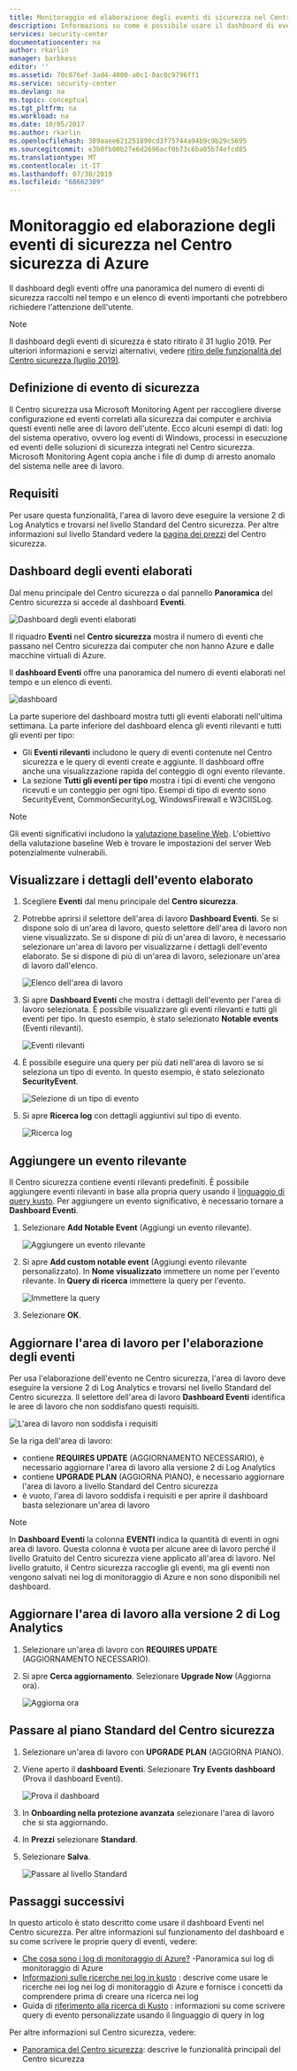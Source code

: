 ```yaml
---
title: Monitoraggio ed elaborazione degli eventi di sicurezza nel Centro sicurezza di Azure | Microsoft Docs
description: Informazioni su come è possibile usare il dashboard di eventi del Centro sicurezza per visualizzare gli eventi di sicurezza da computer che non hanno Azure e dalle macchine virtuali di Azure.
services: security-center
documentationcenter: na
author: rkarlin
manager: barbkess
editor: ''
ms.assetid: 70c076ef-3ad4-4000-a0c1-0ac0c9796ff1
ms.service: security-center
ms.devlang: na
ms.topic: conceptual
ms.tgt_pltfrm: na
ms.workload: na
ms.date: 10/05/2017
ms.author: rkarlin
ms.openlocfilehash: 389aaee621251890cd3f75744a94b9c9b29c5695
ms.sourcegitcommit: e3b0fb00b27e6d2696acf0b73c6ba05b74efcd85
ms.translationtype: MT
ms.contentlocale: it-IT
ms.lasthandoff: 07/30/2019
ms.locfileid: "68662389"
---
```

# <a name="monitoring-and-processing-security-events-in-azure-security-center"></a>Monitoraggio ed elaborazione degli eventi di sicurezza nel Centro sicurezza di Azure
Il dashboard degli eventi offre una panoramica del numero di eventi di sicurezza raccolti nel tempo e un elenco di eventi importanti che potrebbero richiedere l'attenzione dell'utente.  

> [!NOTE]
> Il dashboard degli eventi di sicurezza è stato ritirato il 31 luglio 2019. Per ulteriori informazioni e servizi alternativi, vedere [ritiro delle funzionalità del Centro sicurezza (luglio 2019)](security-center-features-retirement-july2019.md#menu_events).

## <a name="what-is-a-security-event"></a>Definizione di evento di sicurezza
Il Centro sicurezza usa Microsoft Monitoring Agent per raccogliere diverse configurazione ed eventi correlati alla sicurezza dai computer e archivia questi eventi nelle aree di lavoro dell'utente. Ecco alcuni esempi di dati: log del sistema operativo, ovvero log eventi di Windows, processi in esecuzione ed eventi delle soluzioni di sicurezza integrati nel Centro sicurezza. Microsoft Monitoring Agent copia anche i file di dump di arresto anomalo del sistema nelle aree di lavoro.

## <a name="requirements"></a>Requisiti
Per usare questa funzionalità, l'area di lavoro deve eseguire la versione 2 di Log Analytics e trovarsi nel livello Standard del Centro sicurezza. Per altre informazioni sul livello Standard vedere la [pagina dei prezzi](security-center-pricing.md) del Centro sicurezza.

## <a name="events-processed-dashboard"></a>Dashboard degli eventi elaborati
Dal menu principale del Centro sicurezza o dal pannello **Panoramica** del Centro sicurezza si accede al dashboard **Eventi**.  

![Dashboard degli eventi elaborati][1]

Il riquadro **Eventi** nel **Centro sicurezza** mostra il numero di eventi che passano nel Centro sicurezza dai computer che non hanno Azure e dalle macchine virtuali di Azure.

Il **dashboard Eventi** offre una panoramica del numero di eventi elaborati nel tempo e un elenco di eventi.

 ![dashboard][2]

 La parte superiore del dashboard mostra tutti gli eventi elaborati nell'ultima settimana. La parte inferiore del dashboard elenca gli eventi rilevanti e tutti gli eventi per tipo:

 - Gli **Eventi rilevanti** includono le query di eventi contenute nel Centro sicurezza e le query di eventi create e aggiunte. Il dashboard offre anche una visualizzazione rapida del conteggio di ogni evento rilevante.
 - La sezione **Tutti gli eventi per tipo** mostra i tipi di eventi che vengono ricevuti e un conteggio per ogni tipo. Esempi di tipo di evento sono SecurityEvent, CommonSecurityLog, WindowsFirewall e W3CIISLog.

> [!NOTE]
> Gli eventi significativi includono la [valutazione baseline Web](https://docs.microsoft.com/azure/operations-management-suite/oms-security-web-baseline-assessment). L'obiettivo della valutazione baseline Web è trovare le impostazioni del server Web potenzialmente vulnerabili.

## <a name="view-processed-event-details"></a>Visualizzare i dettagli dell'evento elaborato
1. Scegliere **Eventi** dal menu principale del **Centro sicurezza**.
2. Potrebbe aprirsi il selettore dell'area di lavoro **Dashboard Eventi**. Se si dispone solo di un'area di lavoro, questo selettore dell'area di lavoro non viene visualizzato. Se si dispone di più di un'area di lavoro, è necessario selezionare un'area di lavoro per visualizzarne i dettagli dell'evento elaborato. Se si dispone di più di un'area di lavoro, selezionare un'area di lavoro dall'elenco.

   ![Elenco dell'area di lavoro][3]

3. Si apre **Dashboard Eventi** che mostra i dettagli dell'evento per l'area di lavoro selezionata. È possibile visualizzare gli eventi rilevanti e tutti gli eventi per tipo.  In questo esempio, è stato selezionato **Notable events** (Eventi rilevanti).

   ![Eventi rilevanti][4]

4. È possibile eseguire una query per più dati nell'area di lavoro se si seleziona un tipo di evento. In questo esempio, è stato selezionato **SecurityEvent**.

   ![Selezione di un tipo di evento][5]

5. Si apre **Ricerca log** con dettagli aggiuntivi sul tipo di evento.

   ![Ricerca log][6]

## <a name="add-a-notable-event"></a>Aggiungere un evento rilevante
Il Centro sicurezza contiene eventi rilevanti predefiniti. È possibile aggiungere eventi rilevanti in base alla propria query usando il [linguaggio di query kusto](../log-analytics/log-analytics-search-reference.md). Per aggiungere un evento significativo, è necessario tornare a **Dashboard Eventi**.

1. Selezionare **Add Notable Event** (Aggiungi un evento rilevante).

   ![Aggiungere un evento rilevante][7]

2. Si apre **Add custom notable event** (Aggiungi evento rilevante personalizzato).  In **Nome visualizzato** immettere un nome per l'evento rilevante. In **Query di ricerca** immettere la query per l'evento.

   ![Immettere la query][8]

4. Selezionare **OK**.

## <a name="update-your-workspace-for-events-processing"></a>Aggiornare l'area di lavoro per l'elaborazione degli eventi
Per usa l'elaborazione dell'evento ne Centro sicurezza, l'area di lavoro deve eseguire la versione 2 di Log Analytics e trovarsi nel livello Standard del Centro sicurezza. Il selettore dell'area di lavoro **Dashboard Eventi** identifica le aree di lavoro che non soddisfano questi requisiti.

![L'area di lavoro non soddisfa i requisiti][9]

Se la riga dell'area di lavoro:

- contiene **REQUIRES UPDATE** (AGGIORNAMENTO NECESSARIO), è necessario aggiornare l'area di lavoro alla versione 2 di Log Analytics
- contiene **UPGRADE PLAN** (AGGIORNA PIANO), è necessario aggiornare l'area di lavoro a livello Standard del Centro sicurezza
- è vuoto, l'area di lavoro soddisfa i requisiti e per aprire il dashboard basta selezionare un'area di lavoro

> [!NOTE]
> In **Dashboard Eventi** la colonna **EVENTI** indica la quantità di eventi in ogni area di lavoro.  Questa colonna è vuota per alcune aree di lavoro perché il livello Gratuito del Centro sicurezza viene applicato all'area di lavoro. Nel livello gratuito, il Centro sicurezza raccoglie gli eventi, ma gli eventi non vengono salvati nei log di monitoraggio di Azure e non sono disponibili nel dashboard.
>
>

## <a name="update-workspace-to-log-analytics-version-2"></a>Aggiornare l'area di lavoro alla versione 2 di Log Analytics
1. Selezionare un'area di lavoro con **REQUIRES UPDATE** (AGGIORNAMENTO NECESSARIO).
2. Si apre **Cerca aggiornamento**. Selezionare **Upgrade Now** (Aggiorna ora).

   ![Aggiorna ora][10]

## <a name="upgrade-to-security-centers-standard-tier"></a>Passare al piano Standard del Centro sicurezza
1. Selezionare un'area di lavoro con **UPGRADE PLAN** (AGGIORNA PIANO).
2. Viene aperto il **dashboard Eventi**. Selezionare **Try Events dashboard** (Prova il dashboard Eventi).

   ![Prova il dashboard][11]

3. In **Onboarding nella protezione avanzata** selezionare l'area di lavoro che si sta aggiornando.
4. In **Prezzi** selezionare **Standard**.
5. Selezionare **Salva**.

   ![Passare al livello Standard][12]

## <a name="next-steps"></a>Passaggi successivi
In questo articolo è stato descritto come usare il dashboard Eventi nel Centro sicurezza. Per altre informazioni sul funzionamento del dashboard e su come scrivere le proprie query di eventi, vedere:

- [Che cosa sono i log di monitoraggio di Azure?](../log-analytics/log-analytics-overview.md) -Panoramica sui log di monitoraggio di Azure
- [Informazioni sulle ricerche nei log in kusto](../log-analytics/log-analytics-log-search-new.md) : descrive come usare le ricerche nei log nei log di monitoraggio di Azure e fornisce i concetti da comprendere prima di creare una ricerca nei log
- Guida di [riferimento alla ricerca di Kusto](../log-analytics/log-analytics-search-reference.md) : informazioni su come scrivere query di evento personalizzate usando il linguaggio di query in log

Per altre informazioni sul Centro sicurezza, vedere:

- [Panoramica del Centro sicurezza](security-center-intro.md): descrive le funzionalità principali del Centro sicurezza

<!--Image references-->
[1]: ./media/security-center-events-dashboard/events-processed.png
[2]: ./media/security-center-events-dashboard/dashboard.png
[3]: ./media/security-center-events-dashboard/view-processed-event.png
[4]: ./media/security-center-events-dashboard/notable-event.png
[5]: ./media/security-center-events-dashboard/events-by-type.png
[6]: ./media/security-center-events-dashboard/log-search-detail.png
[7]: ./media/security-center-events-dashboard/add-notable-event.png
[8]: ./media/security-center-events-dashboard/create-query.png
[9]: ./media/security-center-events-dashboard/requires-update.png
[10]: ./media/security-center-events-dashboard/search-upgrade.png
[11]: ./media/security-center-events-dashboard/try-dashboard.png
[12]: ./media/security-center-events-dashboard/onboard-workspace.png
